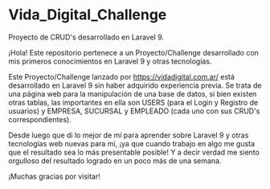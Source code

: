 # Vida_Digital_Challenge
Proyecto de CRUD's desarrollado en Laravel 9.

¡Hola! Este repositorio pertenece a un Proyecto/Challenge desarrollado con mis primeros conocimientos en Laravel 9 y otras tecnologías.

Este Proyecto/Challenge lanzado por https://vidadigital.com.ar/ está desarrollado en Laravel 9 sin haber adquirido experiencia previa.
Se trata de una página web para la manipulación de una base de datos, si bien existen otras tablas, las importantes en ella son USERS (para el Login y Registro de usuarios) y EMPRESA, SUCURSAL y EMPLEADO (cada uno con sus CRUD's correspondientes).

Desde luego que di lo mejor de mí para aprender sobre Laravel 9 y otras tecnologías web nuevas para mí, ¡ya que cuando trabajo en algo me gusta que el resultado sea lo más presentable posible!
Y a decir verdad me siento orgulloso del resultado logrado en un poco más de una semana.

¡Muchas gracias por visitar!
